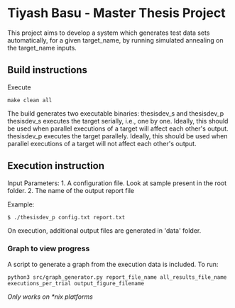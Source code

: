 # Tiyash Basu - Master Thesis Project

This project aims to develop a system which generates test data sets automatically, for a given target_name, by running simulated annealing on the target_name inputs.

## Build instructions

Execute
```
make clean all
```

The build generates two executable binaries: thesisdev_s and thesisdev_p
thesisdev_s executes the target serially, i.e., one by one. Ideally, this should be used when parallel executions of a target will affect each other's output.
thesisdev_p executes the target parallely. Ideally, this should be used when parallel executions of a target will not affect each other's output.

## Execution instruction

Input Parameters:
	1. A configuration file. Look at sample present in the root folder.
	2. The name of the output report file

Example:
```
$ ./thesisdev_p config.txt report.txt
```

On execution, additional output files are generated in 'data' folder.

### Graph to view progress

A script to generate a graph from the execution data is included. To run:
```
python3 src/graph_generator.py report_file_name all_results_file_name executions_per_trial output_figure_filename
```

*_Only works on *nix platforms_*
